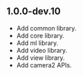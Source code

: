 ## 1.0.0-dev.10

* Add common library.
* Add core library.
* Add ml library.
* Add video library.
* Add view library.
* Add camera2 APIs.
